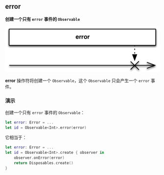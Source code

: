 ## error

**创建一个只有 `error` 事件的 `Observable`**

![](/assets/Operator/Operators/error.png)

**error** 操作符将创建一个 `Observable`，这个 `Observable` 只会产生一个 `error` 事件。

### 演示

创建一个只有 `error` 事件的 `Observable`：

```swift
let error: Error = ...
let id = Observable<Int>.error(error)
```

它相当于：

```swift
let error: Error = ...
let id = Observable<Int>.create { observer in
    observer.onError(error)
    return Disposables.create()
}
```
